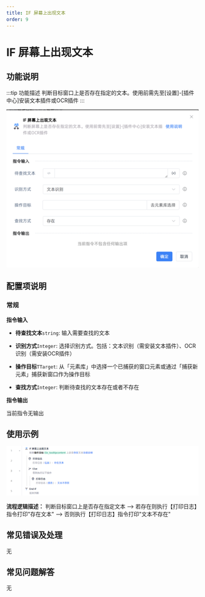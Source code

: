 ```yaml
---
title: IF 屏幕上出现文本
order: 9
---
```


# IF 屏幕上出现文本

## 功能说明

:::tip 功能描述
判断目标窗口上是否存在指定的文本。使用前需先至[设置]-[插件中心]安装文本插件或OCR插件
:::

![image-20250227165220184](../../assets/image-20250227165220184.png)

## 配置项说明

### 常规

**指令输入**

- **待查找文本**`string`: 输入需要查找的文本
- **识别方式**`Integer`: 选择识别方式。包括：文本识别（需安装文本插件）、OCR识别（需安装OCR插件）
- **操作目标**`TTarget`: 从「元素库」中选择一个已捕获的窗口元素或通过「捕获新元素」捕获新窗口作为操作目标

- **查找方式**`Integer`: 判断待查找的文本存在或者不存在


**指令输出**

当前指令无输出

## 使用示例

![image-20250227150909194](../../assets/image-20250227150909194.png)

**流程逻辑描述：** 判断目标窗口上是否存在指定文本 --> 若存在则执行【打印日志】指令打印"存在文本" --> 否则执行【打印日志】指令打印"文本不存在"

## 常见错误及处理

无

## 常见问题解答

无


